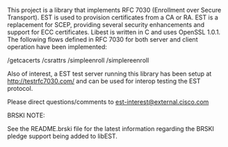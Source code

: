 This project is a library that implements RFC 7030 (Enrollment over Secure Transport).  EST is used to provision certificates from a CA or RA.  EST is a replacement for SCEP, providing several security enhancements and support for ECC certificates.  Libest is written in C and uses OpenSSL 1.0.1.  The following flows defined in RFC 7030 for both server and client operation have been implemented:

/getcacerts
/csrattrs
/simpleenroll
/simplereenroll

Also of interest, a EST test server running this library has been setup at
http://testrfc7030.com/ and can be used for interop testing the EST 
protocol.

Please direct questions/comments to est-interest@external.cisco.com

BRSKI NOTE:

See the README.brski file for the latest information regarding the BRSKI pledge support being added to libEST.

